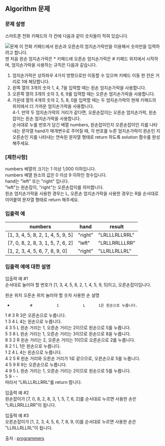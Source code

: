 ## Algorithm 문제      
     
### 문제 설명     
스마트폰 전화 키패드의 각 칸에 다음과 같이 숫자들이 적혀 있습니다.     

![문제](https://grepp-programmers.s3.ap-northeast-2.amazonaws.com/files/production/4b69a271-5f4a-4bf4-9ebf-6ebed5a02d8d/kakao_phone1.png)
이 전화 키패드에서 왼손과 오른손의 엄지손가락만을 이용해서 숫자만을 입력하려고 합니다.     
맨 처음 왼손 엄지손가락은 * 키패드에 오른손 엄지손가락은 # 키패드 위치에서 시작하며, 엄지손가락을 사용하는 규칙은 다음과 같습니다.     
     
1. 엄지손가락은 상하좌우 4가지 방향으로만 이동할 수 있으며 키패드 이동 한 칸은 거리로 1에 해당합니다.     
2. 왼쪽 열의 3개의 숫자 1, 4, 7을 입력할 때는 왼손 엄지손가락을 사용합니다.     
3. 오른쪽 열의 3개의 숫자 3, 6, 9를 입력할 때는 오른손 엄지손가락을 사용합니다.     
4. 가운데 열의 4개의 숫자 2, 5, 8, 0을 입력할 때는 두 엄지손가락의 현재 키패드의 위치에서 더 가까운 엄지손가락을 사용합니다.     
4-1. 만약 두 엄지손가락의 거리가 같다면, 오른손잡이는 오른손 엄지손가락, 왼손잡이는 왼손 엄지손가락을 사용합니다.     
순서대로 누를 번호가 담긴 배열 numbers, 왼손잡이인지 오른손잡이인 지를 나타내는 문자열 hand가 매개변수로 주어질 때, 각 번호를 누른 엄지손가락이 왼손인 지 오른손인 지를 나타내는 연속된 문자열 형태로 return 하도록 solution 함수를 완성해주세요.      

### [제한사항]     
numbers 배열의 크기는 1 이상 1,000 이하입니다.     
numbers 배열 원소의 값은 0 이상 9 이하인 정수입니다.     
hand는 "left" 또는 "right" 입니다.     
"left"는 왼손잡이, "right"는 오른손잡이를 의미합니다.     
왼손 엄지손가락을 사용한 경우는 L, 오른손 엄지손가락을 사용한 경우는 R을 순서대로 이어붙여 문자열 형태로 return 해주세요.     
     
### 입출력 예     
|numbers	                        |   hand  |    result     |
|---------------------------------|---------|---------------|
|[1, 3, 4, 5, 8, 2, 1, 4, 5, 9, 5]| "right" | "LRLLLRLLRRL" |    
|[7, 0, 8, 2, 8, 3, 1, 5, 7, 6, 2]| "left"  | "LRLLRRLLLRR" |    
|[1, 2, 3, 4, 5, 6, 7, 8, 9, 0]   | "right" | "LLRLLRLLRL"  |   
    
### 입출력 예에 대한 설명    
입출력 예 #1    
순서대로 눌러야 할 번호가 [1, 3, 4, 5, 8, 2, 1, 4, 5, 9, 5]이고, 오른손잡이입니다.    
      
왼손 위치	오른손 위치	눌러야 할 숫자	사용한 손	설명    
*	          #	          1	          L	     1은 왼손으로 누릅니다.    
1	          #	          3	          R	     3은 오른손으로 누릅니다.    
1	          3	          4	          L	     4는 왼손으로 누릅니다.    
4	          3	          5	          L	     왼손 거리는 1, 오른손 거리는 2이므로 왼손으로 5를 누릅니다.    
5	          3	          8	          L	     왼손 거리는 1, 오른손 거리는 3이므로 왼손으로 8을 누릅니다.    
8	          3	          2	          R	     왼손 거리는 2, 오른손 거리는 1이므로 오른손으로 2를 누릅니다.    
8	          2	          1	          L	     1은 왼손으로 누릅니다.    
1	          2	          4	          L	     4는 왼손으로 누릅니다.    
4	          2	          5	          R	     왼손 거리와 오른손 거리가 1로 같으므로, 오른손으로 5를 누릅니다.    
4	          5	          9	          R	     9는 오른손으로 누릅니다.    
4	          9	          5	          L	     왼손 거리는 1, 오른손 거리는 2이므로 왼손으로 5를 누릅니다.    
5	          9	          -	          -	    
따라서 "LRLLLRLLRRL"를 return 합니다.    
    
입출력 예 #2    
왼손잡이가 [7, 0, 8, 2, 8, 3, 1, 5, 7, 6, 2]를 순서대로 누르면 사용한 손은 "LRLLRRLLLRR"이 됩니다.    
    
입출력 예 #3    
오른손잡이가 [1, 2, 3, 4, 5, 6, 7, 8, 9, 0]를 순서대로 누르면 사용한 손은 "LLRLLRLLRL"이 됩니다.    

출처 : [programmers](https://programmers.co.kr/learn/courses/30/lessons/67256)

